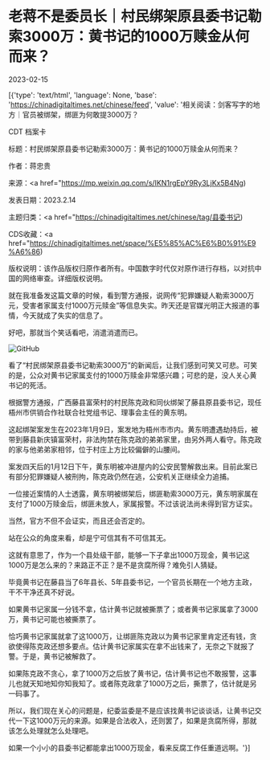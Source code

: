 # 老蒋不是委员长｜村民绑架原县委书记勒索3000万：黄书记的1000万赎金从何而来？

2023-02-15

[{'type': 'text/html', 'language': None, 'base': 'https://chinadigitaltimes.net/chinese/feed', 'value': '相关阅读：剑客写字的地方｜官员被绑架，绑匪为何敢提3000万？



CDT 档案卡

标题：村民绑架原县委书记勒索3000万：黄书记的1000万赎金从何而来？

作者：蒋忠贵

来源：<a href="https://mp.weixin.qq.com/s/IKN1rgEpY9Ry3LjKx5B4Ng)

发表日期：2023.2.14

主题归类：<a href="https://chinadigitaltimes.net/chinese/tag/县委书记)

CDS收藏：<a href="https://chinadigitaltimes.net/space/%E5%85%AC%E6%B0%91%E9%A6%86)

版权说明：该作品版权归原作者所有。中国数字时代仅对原作进行存档，以对抗中国的网络审查。详细版权说明。





就在我准备发这篇文章的时候，看到警方通报，说网传“犯罪嫌疑人勒索3000万元，受害者家属支付1000万元赎金”等信息失实。昨天还是官媒光明正大报道的事情，今天就成了失实的信息了。

好吧，那就当个笑话看吧，消遣消遣而已。

![GitHub](https://chinadigitaltimes.net/chinese/files/2023/02/书记.jpeg)

看了“村民绑架原县委书记勒索3000万”的新闻后，让我们感到可笑又可悲。可笑的是，公众对黄书记家属支付的1000万赎金非常感兴趣；可悲的是，没人关心黄书记的死活。

根据警方通报，广西藤县富荣村的村民陈克政和同伙绑架了藤县原县委书记，现任梧州市供销合作社联合社党组书记、理事会主任的黄东明。

这起绑架案发生在2023年1月9日，案发地为梧州市市内。黄东明遭遇劫持后，被带到藤县新庆镇富荣村，非法拘禁在陈克政的弟弟家里，由另外两人看守。陈克政的家与他弟弟家相邻，位于村庄上方比较偏僻的山腰间。

案发四天后的1月12日下午，黄东明被冲进屋内的公安民警解救出来。目前此案已有部分犯罪嫌疑人被刑拘，陈克政仍然在逃，公安机关正继续全力追捕。

一位接近案情的人士透露，黄东明被绑架后，绑匪勒索3000万元，黄东明家属在支付了1000万赎金后，绑匪未放人，家属报警。不过该说法尚未得到官方证实。

当然，官方不但不会证实，而且还会否定的。

站在公众的角度来看，却是宁可信其有不可信其无。

这就有意思了，作为一个县处级干部，能够一下子拿出1000万现金，黄书记这1000万是怎么来的？来路正不正？是不是贪腐所得？难免引人猜疑。

毕竟黄书记在藤县当了6年县长、5年县委书记，一个官员长期在一个地方主政，干不干净还真不好说。

如果黄书记家属一分钱不拿，估计黄书记就被撕票了；或者黄书记家属拿了3000万，黄书记可能也被撕票了。

恰巧黄书记家属就拿了这1000万，让绑匪陈克政以为黄书记家里肯定还有钱，贪欲使得陈克政还想多要点。估计黄书记家属实在拿不出钱来了，无奈之下就报了警。于是，黄书记被解救了。

如果陈克政不贪心，拿了1000万之后放了黄书记，估计黄书记也不敢报警，这事儿也就天知地知你知我知了。或者陈克政拿了1000万之后，撕票了，估计就是另一码事了。

所以，我们现在关心的问题是，纪委监委是不是应该找黄书记谈谈话，让黄书记交代一下这1000万元的来源。如果是合法收入，还则罢了，如果是贪腐所得，那就该怎么处理就怎么处理吧。

如果一个小小的县委书记都能拿出1000万现金，看来反腐工作任重道远啊。'}]